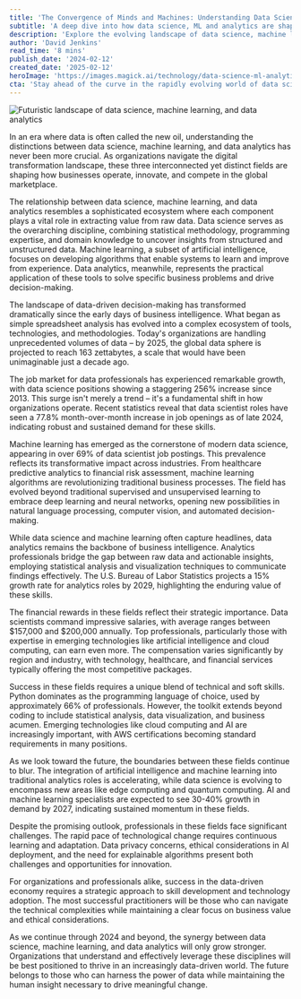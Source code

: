 ```yaml
---
title: 'The Convergence of Minds and Machines: Understanding Data Science, Machine Learning, and Data Analytics in 2024'
subtitle: 'A deep dive into how data science, ML and analytics are shaping business in 2024'
description: 'Explore the evolving landscape of data science, machine learning, and data analytics in 2024. Learn how these interconnected fields are transforming businesses, creating new opportunities, and shaping the future of technology and decision-making.'
author: 'David Jenkins'
read_time: '8 mins'
publish_date: '2024-02-12'
created_date: '2025-02-12'
heroImage: 'https://images.magick.ai/technology/data-science-ml-analytics-2024.jpg'
cta: 'Stay ahead of the curve in the rapidly evolving world of data science and AI. Follow us on LinkedIn for regular insights, industry updates, and exclusive content that will help you navigate the future of data-driven innovation.'
---
```


![Futuristic landscape of data science, machine learning, and data analytics](https://i.magick.ai/PIXE/1739359168615_magick_img.webp)

In an era where data is often called the new oil, understanding the distinctions between data science, machine learning, and data analytics has never been more crucial. As organizations navigate the digital transformation landscape, these three interconnected yet distinct fields are shaping how businesses operate, innovate, and compete in the global marketplace.

The relationship between data science, machine learning, and data analytics resembles a sophisticated ecosystem where each component plays a vital role in extracting value from raw data. Data science serves as the overarching discipline, combining statistical methodology, programming expertise, and domain knowledge to uncover insights from structured and unstructured data. Machine learning, a subset of artificial intelligence, focuses on developing algorithms that enable systems to learn and improve from experience. Data analytics, meanwhile, represents the practical application of these tools to solve specific business problems and drive decision-making.

The landscape of data-driven decision-making has transformed dramatically since the early days of business intelligence. What began as simple spreadsheet analysis has evolved into a complex ecosystem of tools, technologies, and methodologies. Today's organizations are handling unprecedented volumes of data – by 2025, the global data sphere is projected to reach 163 zettabytes, a scale that would have been unimaginable just a decade ago.

The job market for data professionals has experienced remarkable growth, with data science positions showing a staggering 256% increase since 2013. This surge isn't merely a trend – it's a fundamental shift in how organizations operate. Recent statistics reveal that data scientist roles have seen a 77.8% month-over-month increase in job openings as of late 2024, indicating robust and sustained demand for these skills.

Machine learning has emerged as the cornerstone of modern data science, appearing in over 69% of data scientist job postings. This prevalence reflects its transformative impact across industries. From healthcare predictive analytics to financial risk assessment, machine learning algorithms are revolutionizing traditional business processes. The field has evolved beyond traditional supervised and unsupervised learning to embrace deep learning and neural networks, opening new possibilities in natural language processing, computer vision, and automated decision-making.

While data science and machine learning often capture headlines, data analytics remains the backbone of business intelligence. Analytics professionals bridge the gap between raw data and actionable insights, employing statistical analysis and visualization techniques to communicate findings effectively. The U.S. Bureau of Labor Statistics projects a 15% growth rate for analytics roles by 2029, highlighting the enduring value of these skills.

The financial rewards in these fields reflect their strategic importance. Data scientists command impressive salaries, with average ranges between $157,000 and $200,000 annually. Top professionals, particularly those with expertise in emerging technologies like artificial intelligence and cloud computing, can earn even more. The compensation varies significantly by region and industry, with technology, healthcare, and financial services typically offering the most competitive packages.

Success in these fields requires a unique blend of technical and soft skills. Python dominates as the programming language of choice, used by approximately 66% of professionals. However, the toolkit extends beyond coding to include statistical analysis, data visualization, and business acumen. Emerging technologies like cloud computing and AI are increasingly important, with AWS certifications becoming standard requirements in many positions.

As we look toward the future, the boundaries between these fields continue to blur. The integration of artificial intelligence and machine learning into traditional analytics roles is accelerating, while data science is evolving to encompass new areas like edge computing and quantum computing. AI and machine learning specialists are expected to see 30-40% growth in demand by 2027, indicating sustained momentum in these fields.

Despite the promising outlook, professionals in these fields face significant challenges. The rapid pace of technological change requires continuous learning and adaptation. Data privacy concerns, ethical considerations in AI deployment, and the need for explainable algorithms present both challenges and opportunities for innovation.

For organizations and professionals alike, success in the data-driven economy requires a strategic approach to skill development and technology adoption. The most successful practitioners will be those who can navigate the technical complexities while maintaining a clear focus on business value and ethical considerations.

As we continue through 2024 and beyond, the synergy between data science, machine learning, and data analytics will only grow stronger. Organizations that understand and effectively leverage these disciplines will be best positioned to thrive in an increasingly data-driven world. The future belongs to those who can harness the power of data while maintaining the human insight necessary to drive meaningful change.
